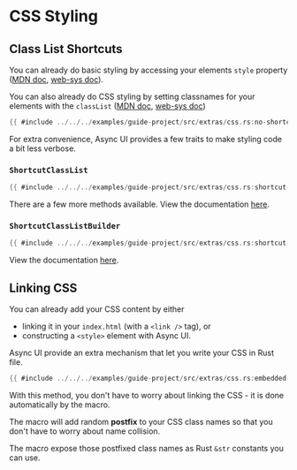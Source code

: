 # CSS Styling

## Class List Shortcuts
You can already do basic styling by accessing your elements `style` property
([MDN doc](https://developer.mozilla.org/en-US/docs/Web/API/HTMLElement/style),
[web-sys doc](https://docs.rs/web-sys/latest/web_sys/struct.HtmlElement.html#method.style)).

You can also already do CSS styling by setting classnames
for your elements with the `classList`
([MDN doc](https://developer.mozilla.org/en-US/docs/Web/API/Element/classList),
[web-sys doc](https://docs.rs/web-sys/latest/web_sys/struct.Element.html#method.class_list))
```rust
{{ #include ../../../examples/guide-project/src/extras/css.rs:no-shortcut }}
```

For extra convenience, Async UI provides a few traits to make styling code a bit
less verbose.

### `ShortcutClassList`
```rust
{{ #include ../../../examples/guide-project/src/extras/css.rs:shortcut-imperative }}
```
There are a few more methods available.
View the documentation [here](https://docs.rs/async_ui_web/latest/async_ui_web/shortcut_traits/trait.ShortcutClassList.html).
### `ShortcutClassListBuilder`
```rust
{{ #include ../../../examples/guide-project/src/extras/css.rs:shortcut-builder }}
```
View the documentation [here](https://docs.rs/async_ui_web/latest/async_ui_web/shortcut_traits/trait.ShortcutClassListBuilder.html).

## Linking CSS

You can already add your CSS content by either
*	linking it in your `index.html` (with a `<link />` tag), or
*	constructing a `<style>` element with Async UI.

Async UI provide an extra mechanism that let you write your CSS in Rust file.
```rust
{{ #include ../../../examples/guide-project/src/extras/css.rs:embedded-css }}
```
With this method, you don't have to worry about linking the CSS - 
it is done automatically by the macro.

The macro will add random **postfix** to your CSS class names so that
you don't have to worry about name collision.

The macro expose those postfixed class names as Rust `&str` constants you can use.